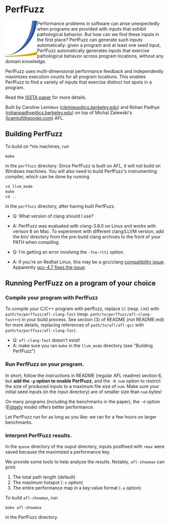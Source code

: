 

#  PerfFuzz

<img align="left" src="perffuzz-logo.png" width=100>
Performance problems in software can arise unexpectedly when programs are provided with inputs that exhibit pathological behavior. But how can we find these inputs in the first place? PerfFuzz can generate such inputs automatically: given a program and at least one seed input, PerfFuzz automatically generates inputs that exercise pathological behavior across program locations, without any domain knowledge. 

PerfFuzz uses multi-dimensional performance feedback and independently maximizes execution counts for all program locations. This enables PerfFuzz to find a variety of inputs that exercise distinct hot spots in a program.

Read the [ISSTA paper](http://www.carolemieux.com/perffuzz-issta2018.pdf) for more details.


Built by Caroline Lemieux (clemieux@cs.berkeley.edu) and Rohan Padhye (rohanpadhye@cs.berkeley.edu) on top of Michal Zalewski's  (lcamtuf@google.com) AFL.

## Building PerfFuzz

To build on *nix machines, run

```
make
```
 
 in the ```perffuzz``` directory. Since PerfFuzz is built on AFL, it will not build on Windows machines. You will also need to build PerfFuzz's instrumenting compiler, which can be done by running
 
 ```
 cd llvm_mode
 make
 cd ..
 ```
 in the ```perffuzz``` directory, after having built PerfFuzz.
 
 
-  Q: What version of clang should I use?
-  A: PerfFuzz was evaluated with clang-3.8.0 on Linux and works with verison 8 on Mac. To experiment with different clang/LLVM version, add the bin/ directory from the pre-build clang archives to the front of your PATH when compiling. 

-  Q: I'm getting an error involving the ```-fno-rtti``` option.
-  A: If you're on Redhat Linux, this may be a gcc/clang [compatibility issue](https://www.google.com/search?rlz=1C5CHFA_enUS731US732&ei=2u76W-eWLcSC_wT4g5vYBw&q=redhat+no+rtti+typeid&oq=redhat+no+rtti+typeid). Apparently [gcc-4.7 fixes the issue](https://issues.couchbase.com/browse/JSCBC-307). 


 ## Running PerfFuzz on a program of your choice
 
 ### Compile your program with PerfFuzz
 
 To compile your C/C++ program with perffuzz, replace ```CC``` (resp. ```CXX```) with ```path/to/perffuzz/afl-clang-fast``` (resp. ```path/to/perffuzz/afl-clang-fast++```) in your build process. 
 See section (3) of README (not README.md) for more details, replacing references of ```path/to/afl/afl-gcc``` with ```path/to/perffuzz/afl-clang-fast```.
 
-  Q: ```afl-clang-fast``` doesn't exist!
-  A: make sure you ran ```make``` in the ```llvm_mode``` directory (see "Building PerfFuzz")
 

### Run PerfFuzz on your program.

 In short, follow the instructions in README (regular AFL readme) section 6, but __add the ```-p``` option to enable PerfFuzz__, and the ```-N num``` option to restrict the size of produced inputs to a maximum file size of ```num```. Make sure your initial seed inputs (in the input directory) are of smaller size than ```num``` bytes!
 
 On many programs (including the benchmarks in the paper), the ```-d``` option ([Fidgety](https://groups.google.com/forum/#!topic/afl-users/1PmKJC-EKZ0) mode) offers better performance. 
 
 Let PerfFuzz run for as long as you like: we ran for a few hours on larger benchmarks.
 
 ### Interpret PerfFuzz results.
 
In the ```queue``` directory of the ouput directory, inputs postfixed with ```+max``` were saved because the maximized a performance key. 
 
We provide some tools to help analyze the results. Notably, ```afl-showmax``` can print:
1. The total path length (default)
2. The maximum hotspot (```-x``` option)
3. The entire performance map in a key:value format (```-a``` option)

To build ```afl-showmax```, run
```
make afl-showmax
```
in the PerfFuzz directory. 
